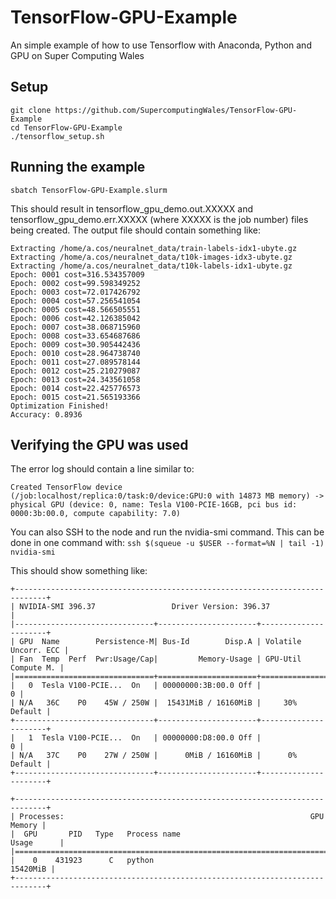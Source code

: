 # TensorFlow-GPU-Example
An simple example of how to use Tensorflow with Anaconda, Python and GPU on Super Computing Wales

## Setup

```
git clone https://github.com/SupercomputingWales/TensorFlow-GPU-Example
cd TensorFlow-GPU-Example
./tensorflow_setup.sh
```

## Running the example

`sbatch TensorFlow-GPU-Example.slurm`

This should result in tensorflow_gpu_demo.out.XXXXX and tensorflow_gpu_demo.err.XXXXX (where XXXXX is the job number) files being created. The output file should contain something like:

```Extracting /home/a.cos/neuralnet_data/train-images-idx3-ubyte.gz
Extracting /home/a.cos/neuralnet_data/train-labels-idx1-ubyte.gz
Extracting /home/a.cos/neuralnet_data/t10k-images-idx3-ubyte.gz
Extracting /home/a.cos/neuralnet_data/t10k-labels-idx1-ubyte.gz
Epoch: 0001 cost=316.534357009
Epoch: 0002 cost=99.598349252
Epoch: 0003 cost=72.017426792
Epoch: 0004 cost=57.256541054
Epoch: 0005 cost=48.566505551
Epoch: 0006 cost=42.126385042
Epoch: 0007 cost=38.068715960
Epoch: 0008 cost=33.654687686
Epoch: 0009 cost=30.905442436
Epoch: 0010 cost=28.964738740
Epoch: 0011 cost=27.089578144
Epoch: 0012 cost=25.210279087
Epoch: 0013 cost=24.343561058
Epoch: 0014 cost=22.425776573
Epoch: 0015 cost=21.565193366
Optimization Finished!
Accuracy: 0.8936
```

## Verifying the GPU was used
The error log should contain a line similar to:
```
Created TensorFlow device (/job:localhost/replica:0/task:0/device:GPU:0 with 14873 MB memory) -> physical GPU (device: 0, name: Tesla V100-PCIE-16GB, pci bus id: 0000:3b:00.0, compute capability: 7.0)
```

You can also SSH to the node and run the nvidia-smi command. 
This can be done in one command with:
`ssh $(squeue -u $USER --format=%N | tail -1) nvidia-smi`
 
This should show something like:
```
+-----------------------------------------------------------------------------+
| NVIDIA-SMI 396.37                 Driver Version: 396.37                    |
|-------------------------------+----------------------+----------------------+
| GPU  Name        Persistence-M| Bus-Id        Disp.A | Volatile Uncorr. ECC |
| Fan  Temp  Perf  Pwr:Usage/Cap|         Memory-Usage | GPU-Util  Compute M. |
|===============================+======================+======================|
|   0  Tesla V100-PCIE...  On   | 00000000:3B:00.0 Off |                    0 |
| N/A   36C    P0    45W / 250W |  15431MiB / 16160MiB |     30%      Default |
+-------------------------------+----------------------+----------------------+
|   1  Tesla V100-PCIE...  On   | 00000000:D8:00.0 Off |                    0 |
| N/A   37C    P0    27W / 250W |      0MiB / 16160MiB |      0%      Default |
+-------------------------------+----------------------+----------------------+
                                                                               
+-----------------------------------------------------------------------------+
| Processes:                                                       GPU Memory |
|  GPU       PID   Type   Process name                             Usage      |
|=============================================================================|
|    0    431923      C   python                                     15420MiB |
+-----------------------------------------------------------------------------+
```` 
